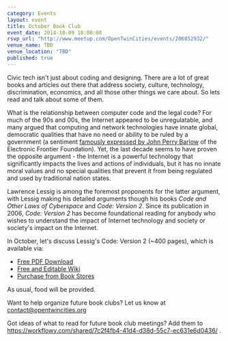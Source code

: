 ```yaml
---
category: Events
layout: event
title: October Book Club
event_date: 2014-10-09 18:00:00
rsvp_url: "http://www.meetup.com/OpenTwinCities/events/206852932/"
venue_name: TBD 
venue_location: "TBD"
published: true
---
```


Civic tech isn't just about coding and designing. There are a lot of great books and articles out there that address society, culture, technology, discrimination, economics, and all those other things we care about. So lets read and talk about some of them. 

What is the relationship between computer code and the legal code? For much of 
the 90s and 00s, the Internet appeared to be unregulatable, and many argued 
that computing and network technologies have innate global, democratic 
qualities that have no need or ability to be ruled by a government (a 
sentiment [famously expressed by John Perry Barlow](https://projects.eff.org/~barlow/Declaration-Final.html) 
of the Electronic Frontier Foundation). Yet, the last decade seems to have 
proven the opposite argument - the Internet is a powerful technology that 
significantly impacts the lives and actions of individuals, but it has no 
innate moral values and no special qualities that prevent it from being 
regulated and used by traditional nation states. 

Lawrence Lessig is among the foremost proponents for the latter argument, with 
Lessig making his detailed arguments though his books *Code and Other Laws of Cyberspace* 
and *Code: Version 2*.  Since its publication in 2006, *Code: Version 2* has 
become foundational reading for anybody who wishes to understand the impact of 
Internet technology and society or society's impact on the Internet.

In October, let's discuss Lessig's Code: Version 2 (~400 pages), which is available via:

- [Free PDF Download](http://codev2.cc/download+remix/)
- [Free and Editable Wiki](https://www.socialtext.net/codev2/) 
- [Purchase from Book Stores](http://codev2.cc/buy+codev2/)

As usual, food will be provided.

Want to help organize future book clubs? Let us know at <contact@opentwincities.org>

Got ideas of what to read for future book club meetings? Add them to <https://workflowy.com/shared/7c2f4fb4-41d4-d38d-55c7-ec631e6d0436/> . 
